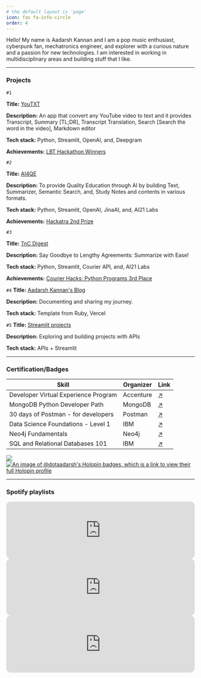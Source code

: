 ```yaml
---
# the default layout is 'page'
icon: fas fa-info-circle
order: 4
---
```


Hello! My name is Aadarsh Kannan and I am a pop music enthusiast, cyberpunk fan, mechatronics engineer, and explorer with a curious nature and a passion for new technologies. I am interested in working in multidisciplinary areas and building stuff that I like.

--- 
### Projects

`#1`

**Title:**  [YouTXT](https://github.com/dotAadarsh/YouTXT)

**Description:** An app that convert any YouTube video to text and it provides Transcript, Summary [TL;DR], Transcript Translation, Search [Search the word in the video], Markdown editor

**Tech stack:** Python, Streamlit, OpenAI, and, Deepgram

**Achievements:**  [LBT Hackathon Winners](https://blog.deepgram.com/announcing-our-learn-build-teach-hackathon-winners/)

`#2`

**Title:**  [AI4QE](https://github.com/dotAadarsh/AI4QE)

**Description:** To provide Quality Education through AI by building Text, Summarizer, Semantic Search, and, Study Notes and contents in various formats.

**Tech stack:** Python, Streamlit, OpenAI, JinaAI, and, AI21 Labs

**Achievements:**  [Hackatra 2nd Prize](https://devpost.com/software/ai4qe)

`#3`

**Title:**  [TnC Digest](https://github.com/dotAadarsh/TnC-Digest)

**Description:** Say Goodbye to Lengthy Agreements: Summarize with Ease!

**Tech stack:** Python, Streamlit, Courier API, and, AI21 Labs

**Achievements:**  [Courier Hacks: Python Programs 3rd Place](https://devpost.com/software/tnc-digest)

`#4`
**Title:**  [Aadarsh Kannan's Blog](https://www.aadarshkannan.tech/)

**Description:** Documenting and sharing my journey.

**Tech stack:** Template from Ruby, Vercel

`#5`
**Title:**  [Streamlit projects](https://github.com/dotAadarsh/streamlit-projects)

**Description:** Exploring and building projects with APIs

**Tech stack:** APIs + Streamlit

---

### Certification/Badges

| Skill | Organizer | Link |
|--|--|--|
| Developer Virtual Experience Program| Accenture|[↗️](https://forage-uploads-prod.s3.amazonaws.com/completion-certificates/Accenture%20Nordics/PxenP4rHNE6Bh4nQz_Accenture%20Nordics_2omuraDWNDR8MeCDq_1673819731648_completion_certificate.pdf)|
|MongoDB Python Developer Path| MongoDB | [↗️](https://learn.mongodb.com/c/FxXu91G2QWKd3ryIA0lfkQ)|
|30 days of Postman - for developers| Postman |[↗️](https://badgr.com/public/assertions/zTkhg94PQMSjuzpb08ynSg)|
|Data Science Foundations - Level 1|IBM|[↗️](https://www.credly.com/badges/fad8873b-1c2a-4705-b5d1-d6eb4e24502a?source=linked_in_profile)|
|Neo4j Fundamentals|Neo4j|[↗️](https://graphacademy.neo4j.com/u/396b9515-379d-41a1-9e26-dfe97d1930a3/neo4j-fundamentals/)|
|SQL and Relational Databases 101|IBM |[↗️](https://courses.yl-ptech.skillsnetwork.site/certificates/f0f5906b4ed9468e868ee90d44750265)|

<div align="center">
  <img src="https://github-readme-stats.vercel.app/api?username=dotaadarsh&show_icons=true&count_private=true&hide_border=true" align="left" />
</div>


[![An image of @dotaadarsh's Holopin badges, which is a link to view their full Holopin profile](https://holopin.me/dotaadarsh)](https://holopin.io/@dotaadarsh)

---

### Spotify playlists

<iframe style="border-radius:12px" src="https://open.spotify.com/embed/playlist/57qw5cTFY3U7HHBvyyTHE6?utm_source=generator&theme=0" width="100%" height="152" frameBorder="0" allowfullscreen="" allow="autoplay; clipboard-write; encrypted-media; fullscreen; picture-in-picture" loading="lazy"></iframe>

<iframe style="border-radius:12px" src="https://open.spotify.com/embed/playlist/5u7LYmutZjbq8GpG8wG7pG?utm_source=generator&theme=0" width="100%" height="152" frameBorder="0" allowfullscreen="" allow="autoplay; clipboard-write; encrypted-media; fullscreen; picture-in-picture" loading="lazy"></iframe>

<iframe style="border-radius:12px" src="https://open.spotify.com/embed/playlist/1f5KbNLUWXjE360fnSKXvR?utm_source=generator&theme=0" width="100%" height="152" frameBorder="0" allowfullscreen="" allow="autoplay; clipboard-write; encrypted-media; fullscreen; picture-in-picture" loading="lazy"></iframe>